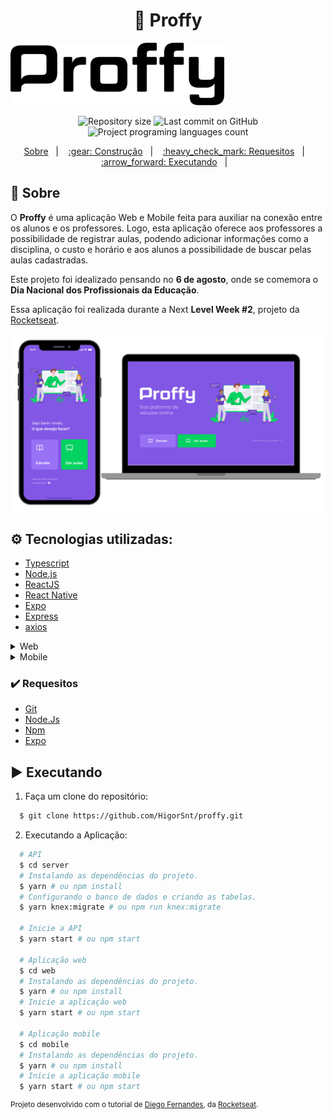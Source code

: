 <h1 align="center">📗 Proffy</h1>
<img alt="Proffy" src=".github/logo.svg" height="100px" />

<p align="center">
  <img alt="Repository size" src="https://img.shields.io/github/repo-size/doctorget/NLW?color=">
  <img alt="Last commit on GitHub" src="https://img.shields.io/github/last-commit/doctorget/NLW?color=">
  <img alt="Project programing languages count" src="https://img.shields.io/github/languages/doctorget/NLW?color=">
</p> 

<p align="center">
  <a href="#bookmark-sobre">Sobre</a>&nbsp;&nbsp;&nbsp;|&nbsp;&nbsp;&nbsp;
  <a href="#gear-tecnologias-utilizadas">:gear: Construção</a>&nbsp;&nbsp;&nbsp;|&nbsp;&nbsp;&nbsp;
  <a href="#heavy_check_mark-requesitos">:heavy_check_mark: Requesitos</a>&nbsp;&nbsp;&nbsp;|&nbsp;&nbsp;&nbsp;
  <a href="#arrow_forward-executando">:arrow_forward: Executando</a>&nbsp;&nbsp;&nbsp;|&nbsp;&nbsp;&nbsp;
</p>

## :bookmark: Sobre

O **Proffy** é uma aplicação Web e Mobile feita para auxiliar na conexão entre os alunos e os professores. Logo, esta aplicação oferece aos professores a possibilidade de registrar aulas, podendo adicionar informações como a disciplina, o custo e horário e aos alunos a possibilidade de buscar pelas aulas cadastradas.
  
Este projeto foi idealizado pensando no **6 de agosto**, onde se comemora o **Dia Nacional dos Profissionais da Educação**.
  
Essa aplicação foi realizada durante a Next **Level Week #2**, projeto da [Rocketseat](https://rocketseat.com.br/).


<p align="center">
  <img alt="design do projeto" width="650px" src="./.github/design.png" />
<p>


## :gear: Tecnologias utilizadas:

-  [Typescript](https://www.typescriptlang.org/)
-  [Node.js](https://nodejs.org/en/)
-  [ReactJS](https://reactjs.org/)
-  [React Native](http://facebook.github.io/react-native/)
-  [Expo](https://expo.io/)
-  [Express](https://expressjs.com/)
-  [axios](https://github.com/axios/axios)


<details>
    <summary>Web</summary>
    <ul><li>React</li></ul>
    <ul><li>TypeScript</li></ul>
    <ul><li>Axios</li></ul>
    <ul><li>React Icons</li></ul>
    <ul><li>HTML</li></ul>
    <ul><li>JSX</li></ul>
    <ul><li>CSS</li></ul>
</details>

<details>
    <summary>Mobile</summary>
    <ul><li>React</li></ul>
    <ul><li>React Native</li></ul>
    <ul><li>React Icons</li></ul>
    <ul><li>React Navigate</li></ul>
    <ul><li>Expo</li></ul>
    <ul><li>Expo Google Fonts</li></ul>
    <ul><li>TypeScript</li></ul>
    <ul><li>Axios</li></ul>
    <ul><li>CSS</li></ul>
</details>

### :heavy_check_mark: Requesitos

<ul>
    <li><a href="https://git-scm.com/downloads">Git</a></li>
    <li><a href="https://nodejs.org/en/">Node.Js</a></li>
    <li><a href="https://www.npmjs.com/get-npm">Npm</a>
    <li><a href="https://docs.expo.io/get-started/installation/" target="_blank">Expo</a></li>
</ul>

## :arrow_forward: Executando
 
 1. Faça um clone do repositório:

```sh
  $ git clone https://github.com/HigorSnt/proffy.git
```

2. Executando a Aplicação:

```sh
  # API
  $ cd server
  # Instalando as dependências do projeto.
  $ yarn # ou npm install
  # Configurando o banco de dados e criando as tabelas.
  $ yarn knex:migrate # ou npm run knex:migrate

  # Inicie a API
  $ yarn start # ou npm start

  # Aplicação web
  $ cd web
  # Instalando as dependências do projeto.
  $ yarn # ou npm install
  # Inicie a aplicação web
  $ yarn start # ou npm start

  # Aplicação mobile
  $ cd mobile
  # Instalando as dependências do projeto.
  $ yarn # ou npm install
  # Inicie a aplicação mobile
  $ yarn start # ou npm start
```

<sup>Projeto desenvolvido com o tutorial de [Diego Fernandes](https://github.com/diego3g), da [Rocketseat](rocketseat.com.br).</sup>

